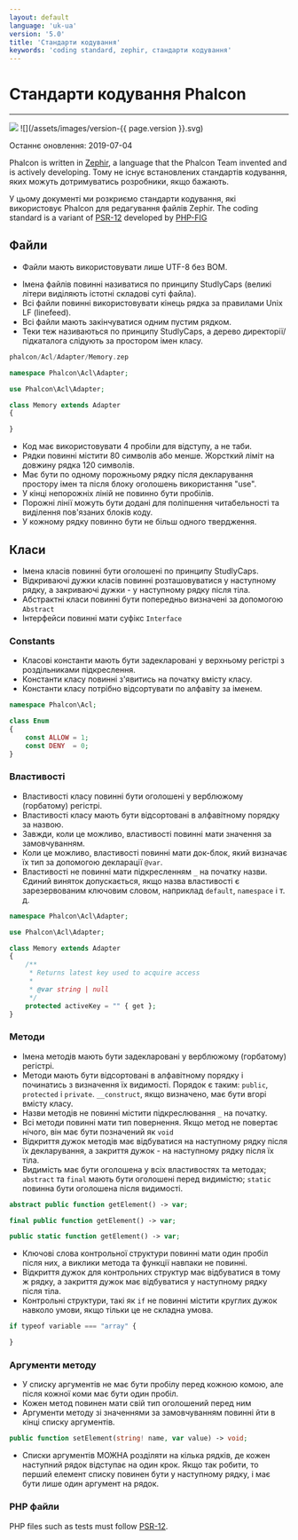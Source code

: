 ```yaml
---
layout: default
language: 'uk-ua'
version: '5.0'
title: 'Стандарти кодування'
keywords: 'coding standard, zephir, стандарти кодування'
---
```


# Стандарти кодування Phalcon
- - -
![](/assets/images/document-status-under-review-red.svg) ![](/assets/images/version-{{ page.version }}.svg)

Останнє оновлення: 2019-07-04

Phalcon is written in [Zephir][zephir], a language that the Phalcon Team invented and is actively developing. Тому не існує встановлених стандартів кодування, яких можуть дотримуватись розробники, якщо бажають.

У цьому документі ми розкриємо стандарти кодування, які використовує Phalcon для редагування файлів Zephir. The coding standard is a variant of [PSR-12][psr-12] developed by [PHP-FIG][php-fig]

## Файли
* Файли мають використовувати лише UTF-8 без BOM.
- Імена файлів повинні називатися по принципу StudlyCaps (великі літери виділяють істотні складові суті файла).
- Всі файли повинні використовувати кінець рядка за правилами Unix LF (linefeed).
- Всі файли мають закінчуватися одним пустим рядком.
- Теки теж називаються по принципу StudlyCaps, а дерево директорії/підкаталога слідують за простором імен класу.

```php
phalcon/Acl/Adapter/Memory.zep
```

```php
namespace Phalcon\Acl\Adapter;

use Phalcon\Acl\Adapter;

class Memory extends Adapter
{

}
```

- Код має використовувати 4 пробіли для відступу, а не таби.
- Рядки повинні містити 80 символів або менше. Жорсткий ліміт на довжину рядка 120 символів.
- Має бути по одному порожньому рядку після декларування простору імен та після блоку оголошень використання "use".
- У кінці непорожніх ліній не повинно бути пробілів.
- Порожні лінії можуть бути додані для поліпшення читабельності та виділення пов'язаних блоків коду.
- У кожному рядку повинно бути не більш одного твердження.

## Класи
- Імена класів повинні бути оголошені по принципу StudlyCaps.
- Відкриваючі дужки класів повинні розташовуватися у наступному рядку, а закриваючі дужки - у наступному рядку після тіла.
- Абстрактні класи повинні бути попередньо визначені за допомогою `Abstract`
- Інтерфейси повинні мати суфікс `Interface`

### Constants
- Класові константи мають бути задекларовані у верхньому регістрі з роздільниками підкреслення.
- Константи класу повинні з'явитись на початку вмісту класу.
- Константи класу потрібно відсортувати по алфавіту за іменем.

```php
namespace Phalcon\Acl;

class Enum
{
    const ALLOW = 1;
    const DENY  = 0;
}
```

### Властивості
- Властивості класу повинні бути оголошені у верблюжому (горбатому) регістрі.
- Властивості класу мають бути відсортовані в алфавітному порядку за назвою.
- Завжди, коли це можливо, властивості повинні мати значення за замовчуванням.
- Коли це можливо, властивості повинні мати док-блок, який визначає їх тип за допомогою декларації `@var`.
- Властивості не повинні мати підкресленням `_` на початку назви. Єдиний виняток допускається, якщо назва властивості є зарезервованим ключовим словом, наприклад `default`, `namespace` і т. д.

```php
namespace Phalcon\Acl\Adapter;

use Phalcon\Acl\Adapter;

class Memory extends Adapter
{
    /**
     * Returns latest key used to acquire access
     *
     * @var string | null
     */
    protected activeKey = "" { get };
}
```

### Методи
- Імена методів мають бути задекларовані у верблюжому (горбатому) регістрі.
- Методи мають бути відсортовані в алфавітному порядку і починатись з визначення їх видимості. Порядок є таким: `public`, `protected` і `private`. `__construct`, якщо визначено, має бути вгорі вмісту класу.
- Назви методів не повинні містити підкреслювання `_` на початку.
- Всі методи повинні мати тип повернення. Якщо метод не повертає нічого, він має бути позначений як `void`
- Відкриття дужок методів має відбуватися на наступному рядку після їх декларування, а закриття дужок - на наступному рядку після їх тіла.
- Видимість має бути оголошена у всіх властивостях та методах; `abstract` та `final` мають бути оголошені перед видимістю; `static` повинна бути оголошена після видимості.

```php
abstract public function getElement() -> var;

final public function getElement() -> var;

public static function getElement() -> var;
```

- Ключові слова контрольної структури повинні мати один пробіл після них, а виклики метода та функції навпаки не повинні.
- Відкриття дужок для контрольних структур має відбуватися в тому ж рядку, а закриття дужок має відбуватися у наступному рядку після тіла.
- Контрольні структури, такі як `if` не повинні містити круглих дужок навколо умови, якщо тільки це не складна умова.

```php
if typeof variable === "array" {

}
```

### Аргументи методу
- У списку аргументів не має бути пробілу перед кожною комою, але після кожної коми має бути один пробіл.
- Кожен метод повинен мати свій тип оголошений перед ним
- Аргументи методу зі значеннями за замовчуванням повинні йти в кінці списку аргументів.

```php
public function setElement(string! name, var value) -> void;
```

- Списки аргументів МОЖНА розділяти на кілька рядків, де кожен наступний рядок відступає на один крок. Якщо так робити, то перший елемент списку повинен бути у наступному рядку, і має бути лише один аргумент на рядок.

### PHP файли
PHP files such as tests must follow [PSR-12][psr-12].


[php-fig]: https://www.php-fig.org/
[psr-12]: https://www.php-fig.org/psr/psr-12/
[zephir]: https://zephir-lang.com
